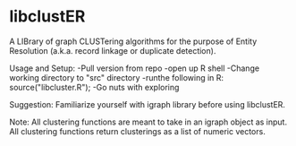 libclustER
==========

A LIBrary of graph CLUSTering algorithms for the purpose of Entity Resolution (a.k.a. record linkage or duplicate detection).

Usage and Setup:
-Pull version from repo
-open up R shell
-Change working directory to "src" directory
-runthe following in R: source("libcluster.R");
-Go nuts with exploring

Suggestion:
Familiarize yourself with igraph library before using libclustER.

Note:
All clustering functions are meant to take in an igraph object as input.
All clustering functions return clusterings as a list of numeric vectors.
